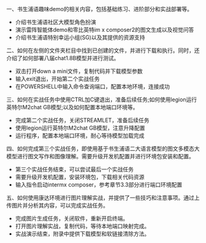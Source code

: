 一、书生浦语趣味demo的相关内容，包括基础练习、进阶部分和实战部署等。
 - 介绍书生浦语社区大模型角色扮演
 - 演示雷阵智能体demo和零比英特im x composer2的图文生成以及视觉问答
 - 介绍书生浦语特别幸运小组(SG)以及其提供的资源支持

二、如何在左侧的文件夹栏目中找到已创建的文件，并进行下载和执行。同时，还介绍了如何部署八届chat1.8B模型并进行测试。
 - 双击打开down a mini文件，复制代码并下载模型参数
 - 输入exit退出，开始第二个实战任务
 - 在POWERSHELL中输入命令查询端口，配置本地环境，连接成功

三、如何在实战任务中使用CTRL加C键退出，准备后续任务;如何使用legion运行英特尔M2chat GB模型;以及如何配置本地端口环境等。
 - 完成第二个实战任务，关闭STREAMLET，准备后续任务
 - 使用legion运行英特尔M2chat GB模型，注意升降配置
 - 运行程序，配置本地端口环境，耐心等待模型加载完成

四、如何完成第三个实战任务，即使用基于书生浦语二大语言模型的图文多模态大模型进行图文写作和图像理解。需要升级开发机配置并进行环境包安装和配置。
 - 第三个实战任务结束，可以尝试最后一个实战任务
 - 需要升级开发机配置，安装环境包，下载相关代码资源
 - 输入指令启动intermx composer，参考章节3.3部分进行端口环境配置

五、如何使用康达环境进行图片理解实战，并提供了一些技巧和注意事项。通过上传图片并分析其内容，可以完成实战任务。
 - 完成图片生成任务，关闭软件，重新开启终端。
 - 打开图片理解实战，复制代码，等待本地端口映射完成。
 - 实战演示结束，附录中提供下载模型和软链接清除方法。



